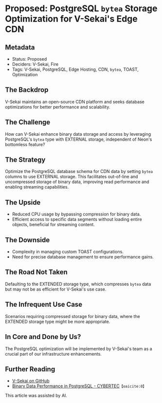 # Proposed: PostgreSQL `bytea` Storage Optimization for V-Sekai's Edge CDN

## Metadata

- Status: Proposed
- Deciders: V-Sekai, Fire
- Tags: V-Sekai, PostgreSQL, Edge Hosting, CDN, `bytea`, TOAST, Optimization

## The Backdrop

V-Sekai maintains an open-source CDN platform and seeks database optimizations for better performance and scalability.

## The Challenge

How can V-Sekai enhance binary data storage and access by leveraging PostgreSQL's `bytea` type with EXTERNAL storage, independent of Neon's bottomless feature?

## The Strategy

Optimize the PostgreSQL database schema for CDN data by setting `bytea` columns to use EXTERNAL storage. This facilitates out-of-line and uncompressed storage of binary data, improving read performance and enabling streaming capabilities.

## The Upside

- Reduced CPU usage by bypassing compression for binary data.
- Efficient access to specific data segments without loading entire objects, beneficial for streaming content.

## The Downside

- Complexity in managing custom TOAST configurations.
- Need for precise database management to ensure performance gains.

## The Road Not Taken

Defaulting to the EXTENDED storage type, which compresses `bytea` data but may not be as efficient for V-Sekai's use case.

## The Infrequent Use Case

Scenarios requiring compressed storage for binary data, where the EXTENDED storage type might be more appropriate.

## In Core and Done by Us?

The PostgreSQL optimization will be implemented by V-Sekai's team as a crucial part of our infrastructure enhancements.

## Further Reading

- [V-Sekai on GitHub](https://github.com/v-sekai/)
- [Binary Data Performance in PostgreSQL - CYBERTEC](https://www.cybertec-postgresql.com/en/binary-data-performance-in-postgresql/)&#8203;`【oaicite:0】`&#8203;

This article was assisted by AI.
